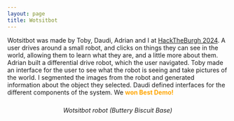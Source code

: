 ```yaml
---
layout: page
title: Wotsitbot
---
```


Wotsitbot was made by Toby, Daudi, Adrian and I at [HackTheBurgh 2024](https://devpost.com/software/wotsitbot). A user drives around a small robot, and clicks on things they can see in the world, allowing them to learn what they are, and a little more about them. Adrian built a differential drive robot, which the user navigated. Toby made an interface for the user to see what the robot is seeing and take pictures of the world. I segmented the images from the robot and generated information about the object they selected. Daudi defined interfaces for the different components of the system. We <span style="color: #FFA500;">**won Best Demo!**</span>

<div style="text-align: center;">
<img src="{{site.baseurl}}/assets/images/sample_portfolio/wotsitbot-bbb.jpg" alt="" style="max-width: 100%; max-height: 400px; box-shadow: 0px 4px 6px rgba(0, 0, 0, 0.2)">
<p style="font-style: italic; margin-top: 10px;">Wotsitbot robot (Buttery Biscuit Base)</p>
</div>